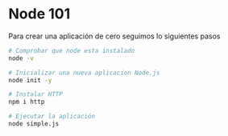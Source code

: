 # Node 101

Para crear una aplicación de cero seguimos lo siguientes pasos

```sh
# Comprobar que node esta instalado
node -v

# Inicializar una nueva aplicacion Node.js
node init -y

# Instalar HTTP
npm i http

# Ejecutar la aplicación
node simple.js
```

